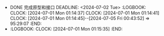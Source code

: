 - DONE 完成原型和接口
  DEADLINE: <2024-07-02 Tue>
  :LOGBOOK:
  CLOCK: [2024-07-01 Mon 01:14:37]
  CLOCK: [2024-07-01 Mon 01:14:41]
  CLOCK: [2024-07-01 Mon 01:14:45]--[2024-07-05 Fri 00:43:52] =>  95:29:07
  :END:
- :LOGBOOK:
  CLOCK: [2024-07-01 Mon 01:15:35]
  :END: